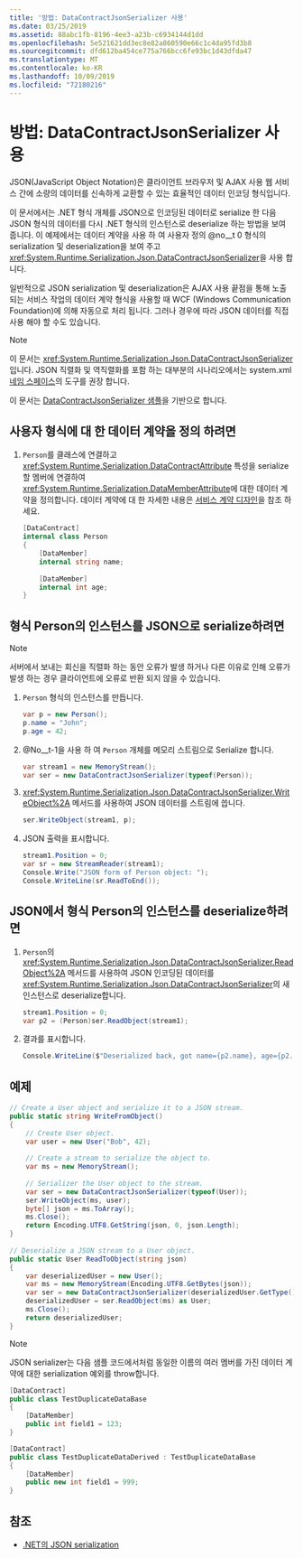 ```yaml
---
title: '방법: DataContractJsonSerializer 사용'
ms.date: 03/25/2019
ms.assetid: 88abc1fb-8196-4ee3-a23b-c6934144d1dd
ms.openlocfilehash: 5e521621dd3ec8e82a860590e66c1c4da95fd3b8
ms.sourcegitcommit: dfd612ba454ce775a766bcc6fe93bc1d43dfda47
ms.translationtype: MT
ms.contentlocale: ko-KR
ms.lasthandoff: 10/09/2019
ms.locfileid: "72180216"
---
```

# <a name="how-to-use-datacontractjsonserializer"></a>방법: DataContractJsonSerializer 사용
JSON(JavaScript Object Notation)은 클라이언트 브라우저 및 AJAX 사용 웹 서비스 간에 소량의 데이터를 신속하게 교환할 수 있는 효율적인 데이터 인코딩 형식입니다.  
  
 이 문서에서는 .NET 형식 개체를 JSON으로 인코딩된 데이터로 serialize 한 다음 JSON 형식의 데이터를 다시 .NET 형식의 인스턴스로 deserialize 하는 방법을 보여 줍니다. 이 예제에서는 데이터 계약을 사용 하 여 사용자 정의 @no__t 0 형식의 serialization 및 deserialization을 보여 주고 <xref:System.Runtime.Serialization.Json.DataContractJsonSerializer>을 사용 합니다.  
  
 일반적으로 JSON serialization 및 deserialization은 AJAX 사용 끝점을 통해 노출 되는 서비스 작업의 데이터 계약 형식을 사용할 때 WCF (Windows Communication Foundation)에 의해 자동으로 처리 됩니다. 그러나 경우에 따라 JSON 데이터를 직접 사용 해야 할 수도 있습니다.

> [!NOTE]
> 이 문서는 <xref:System.Runtime.Serialization.Json.DataContractJsonSerializer>입니다. JSON 직렬화 및 역직렬화를 포함 하는 대부분의 시나리오에서는 system.xml [네임 스페이스](../../../standard/serialization/system-text-json-overview.md)의 도구를 권장 합니다. 
  
 이 문서는 [DataContractJsonSerializer 샘플](../samples/json-serialization.md)을 기반으로 합니다.  
  
## <a name="to-define-the-data-contract-for-a-person-type"></a>사용자 형식에 대 한 데이터 계약을 정의 하려면 
  
1. `Person`를 클래스에 연결하고 <xref:System.Runtime.Serialization.DataContractAttribute> 특성을 serialize할 멤버에 연결하여 <xref:System.Runtime.Serialization.DataMemberAttribute>에 대한 데이터 계약을 정의합니다. 데이터 계약에 대 한 자세한 내용은 [서비스 계약 디자인](../designing-service-contracts.md)을 참조 하세요.  
  
    ```csharp  
    [DataContract]  
    internal class Person  
    {  
        [DataMember]  
        internal string name;  
  
        [DataMember]  
        internal int age;  
    }  
    ```  
  
## <a name="to-serialize-an-instance-of-type-person-to-json"></a>형식 Person의 인스턴스를 JSON으로 serialize하려면  
  
> [!NOTE]
> 서버에서 보내는 회신을 직렬화 하는 동안 오류가 발생 하거나 다른 이유로 인해 오류가 발생 하는 경우 클라이언트에 오류로 반환 되지 않을 수 있습니다.  

1. `Person` 형식의 인스턴스를 만듭니다.  
  
    ```csharp  
    var p = new Person();  
    p.name = "John";  
    p.age = 42;  
    ```  
  
2. @No__t-1을 사용 하 여 `Person` 개체를 메모리 스트림으로 Serialize 합니다.  
  
    ```csharp  
    var stream1 = new MemoryStream();  
    var ser = new DataContractJsonSerializer(typeof(Person));  
    ```  
  
3. <xref:System.Runtime.Serialization.Json.DataContractJsonSerializer.WriteObject%2A> 메서드를 사용하여 JSON 데이터를 스트림에 씁니다.  
  
    ```csharp  
    ser.WriteObject(stream1, p);  
    ```  
  
4. JSON 출력을 표시합니다.  
  
    ```csharp  
    stream1.Position = 0;  
    var sr = new StreamReader(stream1);  
    Console.Write("JSON form of Person object: ");  
    Console.WriteLine(sr.ReadToEnd());  
    ```  
  
## <a name="to-deserialize-an-instance-of-type-person-from-json"></a>JSON에서 형식 Person의 인스턴스를 deserialize하려면  
  
1. `Person`의 <xref:System.Runtime.Serialization.Json.DataContractJsonSerializer.ReadObject%2A> 메서드를 사용하여 JSON 인코딩된 데이터를 <xref:System.Runtime.Serialization.Json.DataContractJsonSerializer>의 새 인스턴스로 deserialize합니다.  
  
    ```csharp  
    stream1.Position = 0;  
    var p2 = (Person)ser.ReadObject(stream1);  
    ```  
  
2. 결과를 표시합니다.  
  
    ```csharp  
    Console.WriteLine($"Deserialized back, got name={p2.name}, age={p2.age}");  
    ```  
  
## <a name="example"></a>예제  
  
```csharp  
// Create a User object and serialize it to a JSON stream.  
public static string WriteFromObject()  
{  
    // Create User object.  
    var user = new User("Bob", 42);  
  
    // Create a stream to serialize the object to.  
    var ms = new MemoryStream();  
  
    // Serializer the User object to the stream.  
    var ser = new DataContractJsonSerializer(typeof(User));  
    ser.WriteObject(ms, user);  
    byte[] json = ms.ToArray();  
    ms.Close();  
    return Encoding.UTF8.GetString(json, 0, json.Length);  
}  
  
// Deserialize a JSON stream to a User object.  
public static User ReadToObject(string json)  
{  
    var deserializedUser = new User();  
    var ms = new MemoryStream(Encoding.UTF8.GetBytes(json));  
    var ser = new DataContractJsonSerializer(deserializedUser.GetType());  
    deserializedUser = ser.ReadObject(ms) as User;  
    ms.Close();  
    return deserializedUser;  
}  
```  
  
> [!NOTE]
> JSON serializer는 다음 샘플 코드에서처럼 동일한 이름의 여러 멤버를 가진 데이터 계약에 대한 serialization 예외를 throw합니다.  
  
```csharp  
[DataContract]  
public class TestDuplicateDataBase  
{  
    [DataMember]  
    public int field1 = 123;  
}

[DataContract]  
public class TestDuplicateDataDerived : TestDuplicateDataBase  
{  
    [DataMember]  
    public new int field1 = 999;  
}  
```  
  
## <a name="see-also"></a>참조

- [.NET의 JSON serialization](../../../standard/serialization/system-text-json-overview.md)

